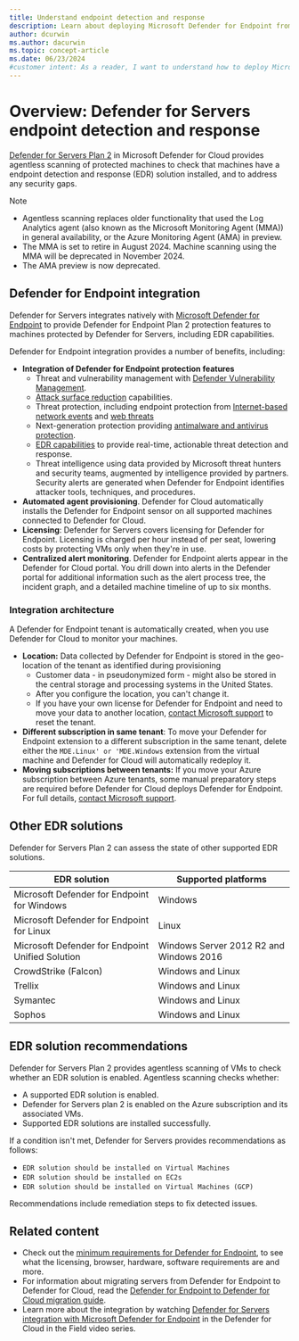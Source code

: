 ```yaml
---
title: Understand endpoint detection and response
description: Learn about deploying Microsoft Defender for Endpoint from Microsoft Defender for Cloud to protect Azure, hybrid, and multicloud machines.
author: dcurwin
ms.author: dacurwin
ms.topic: concept-article
ms.date: 06/23/2024
#customer intent: As a reader, I want to understand how to deploy Microsoft Defender for Endpoint from Microsoft Defender for Cloud to protect Azure, hybrid, and multicloud machines.
---
```


# Overview: Defender for Servers endpoint detection and response 

[Defender for Servers Plan 2](defender-for-servers-overview.md) in Microsoft Defender for Cloud provides agentless scanning of protected machines to check that machines have a endpoint detection and response (EDR) solution installed, and to address any security gaps.

> [!NOTE]
> - Agentless scanning replaces older functionality that used the Log Analytics agent (also known as the Microsoft Monitoring Agent (MMA)) in general availability, or the Azure Monitoring Agent (AMA) in preview.
> - The MMA is set to retire in August 2024. Machine scanning using the MMA will be deprecated in November 2024.
> - The AMA preview is now deprecated.


## Defender for Endpoint integration

Defender for Servers integrates natively with [Microsoft Defender for Endpoint](/defender/defender-endpoint/microsoft-defender-endpoint) to provide Defender for Endpoint Plan 2 protection features to machines protected by Defender for Servers, including EDR capabilities.

Defender for Endpoint integration provides a number of benefits, including: 

- **Integration of Defender for Endpoint protection features**
    - Threat and vulnerability management with [Defender Vulnerability Management](/defender/defender-vulnerability-management/defender-vulnerability-management).
    - [Attack surface reduction](/defender/defender-endpoint/attack-surface-reduction) capabilities.
    - Threat protection, including endpoint protection from [Internet-based network events](/defender/defender-endpoint/network-protection) and [web threats](/defender/defender-endpoint/web-protection-overview)
    - Next-generation protection providing [antimalware and antivirus protection](/defender/defender-endpoint/next-generation-protection). 
    - [EDR capabilities](defender/defender-endpoint/overview-endpoint-detection-response) to provide real-time, actionable threat detection and response.
    - Threat intelligence using data provided by Microsoft threat hunters and security teams, augmented by intelligence provided by partners. Security alerts are generated when Defender for Endpoint identifies attacker tools, techniques, and procedures.
- **Automated agent provisioning**. Defender for Cloud automatically installs the Defender for Endpoint sensor on all supported machines connected to Defender for Cloud.
- **Licensing**: Defender for Servers covers licensing for Defender for Endpoint. Licensing is charged per hour instead of per seat, lowering costs by protecting VMs only when they're in use.
- **Centralized alert monitoring**. Defender for Endpoint alerts appear in the Defender for Cloud portal. You drill down into alerts in the Defender portal for additional information such as the alert process tree, the incident graph, and a detailed machine timeline of up to six months.


### Integration architecture

A Defender for Endpoint tenant is automatically created, when you use Defender for Cloud to monitor your machines.

- **Location:** Data collected by Defender for Endpoint is stored in the geo-location of the tenant as identified during provisioning
    - Customer data - in pseudonymized form - might also be stored in the central storage and processing systems in the United States.
    - After you configure the location, you can't change it.
    - If you have your own license for Defender for Endpoint and need to move your data to another location, [contact Microsoft support](https://portal.azure.com/#blade/Microsoft_Azure_Support/HelpAndSupportBlade/overview) to reset the tenant.
- **Different subscription in same tenant**: To move your Defender for Endpoint extension to a different subscription in the same tenant, delete either the `MDE.Linux' or 'MDE.Windows` extension from the virtual machine and Defender for Cloud will automatically redeploy it.
- **Moving subscriptions between tenants:** If you move your Azure subscription between Azure tenants, some manual preparatory steps are required before Defender for Cloud deploys Defender for Endpoint. For full details, [contact Microsoft support](https://portal.azure.com/#blade/Microsoft_Azure_Support/HelpAndSupportBlade/overview).


## Other EDR solutions

Defender for Servers Plan 2 can assess the state of other supported EDR solutions.

| EDR solution | Supported platforms |
|--|--|
| Microsoft Defender for Endpoint for Windows | Windows |
| Microsoft Defender for Endpoint for Linux  | Linux |
| Microsoft Defender for Endpoint Unified Solution  | Windows Server 2012 R2 and Windows 2016 |
| CrowdStrike (Falcon) | Windows and Linux |
| Trellix | Windows and Linux |
| Symantec | Windows and Linux |
| Sophos |  Windows and Linux | 

## EDR solution recommendations

Defender for Servers Plan 2 provides agentless scanning of VMs to check whether an EDR solution is enabled. Agentless scanning checks whether:

- A supported EDR solution is enabled.
- Defender for Servers plan 2 is enabled on the Azure subscription and its associated VMs.
- Supported EDR solutions are installed successfully.

If a condition isn't met, Defender for Servers provides recommendations as follows:

- `EDR solution should be installed on Virtual Machines`
- `EDR solution should be installed on EC2s`
- `EDR solution should be installed on Virtual Machines (GCP)`

Recommendations include remediation steps to fix detected issues.



## Related content

- Check out the [minimum requirements for Defender for Endpoint](/defender-endpoint/minimum-requirements), to see what the licensing, browser, hardware, software requirements are and more.
- For information about migrating servers from Defender for Endpoint to Defender for Cloud, read the [Defender for Endpoint to Defender for Cloud migration guide](/microsoft-365/security/defender-endpoint/migrating-mde-server-to-cloud).
- Learn more about the integration by watching [Defender for Servers integration with Microsoft Defender for Endpoint](episode-sixteen.md) in the Defender for Cloud in the Field video series.
